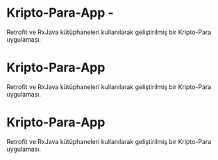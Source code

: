 # Kripto-Para-App - 
Retrofit ve RxJava kütüphaneleri kullanılarak geliştirilmiş bir Kripto-Para uygulaması.
# Kripto-Para-App 
Retrofit ve RxJava kütüphaneleri kullanılarak geliştirilmiş bir Kripto-Para uygulaması.
# Kripto-Para-App 
Retrofit ve RxJava kütüphaneleri kullanılarak geliştirilmiş bir Kripto-Para uygulaması.
